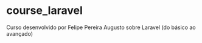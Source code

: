 # course_laravel
Curso desenvolvido por Felipe Pereira Augusto sobre Laravel (do básico ao avançado)

